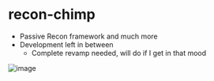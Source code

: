 # recon-chimp

- Passive Recon framework and much more
- Development left in between
  - Complete revamp needed, will do if I get in that mood

![image](https://user-images.githubusercontent.com/41824020/128972034-62598627-96d1-43a6-a9c1-217450405e59.png)
